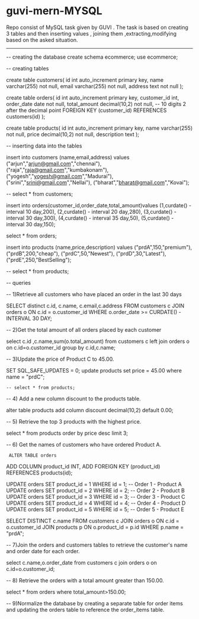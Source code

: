 # guvi-mern-MYSQL
Repo consist of MySQL task given by GUVI .
The task is based on creating 3 tables and then inserting values , joining them ,extracting,modifying based on the asked situation. 

---------
-- creating the database
create schema ecommerce;
use ecommerce;

-- creating tables

create table customers(
id int auto_increment primary key,
name varchar(255) not null,
email varchar(255) not null,
address text not null
);

create table orders(
id int auto_increment primary key,
customer_id int,
order_date date not null,
total_amount decimal(10,2) not null, -- 10 digits 2 after the decimal point
FOREIGN KEY (customer_id) REFERENCES customers(id)
);

create table products(
id int auto_increment primary key,
name varchar(255) not null,
price decimal(10,2) not null,
description text
);


-- inserting data into the tables

insert into customers (name,email,address) values
("arjun","arjun@gmail.com","chennai"),
("raja","raja@gmail.com","kumbakonam"),
("yogesh","yogesh@gmail.com","Madurai"),
("srini","srini@gmail.com","Nellai"),
("bharat","bharat@gmail.com","Kovai");

  -- select * from customers;
 
 insert into orders(customer_id,order_date,total_amount)values
 (1,curdate() - interval 10 day,200),
 (2,curdate() - interval 20 day,280),
 (3,curdate() - interval 30 day,300),
 (4,curdate() - interval 35 day,50),
 (5,curdate() - interval 30 day,150);
 
  select * from orders;
 
 insert into products (name,price,description) values
 ("prdA",150,"premium"),
 ("prdB",200,"cheap"),
 ("prdC",50,"Newest"),
 ("prdD",30,"Latest"),
 ("prdE",250,"BestSelling");
 
 -- select * from products;
 
 


-- queries

-- 1)Retrieve all customers who have placed an order in the last 30 days

SELECT distinct c.id, c.name, c.email,c.address
FROM customers c
JOIN orders o ON c.id = o.customer_id
WHERE o.order_date >= CURDATE() - INTERVAL 30 DAY;

-- 2)Get the total amount of all orders placed by each customer
 
 select c.id ,c.name,sum(o.total_amount) from 
 customers c left join orders o on
 c.id=o.customer_id
 group by c.id,c.name;

-- 3)Update the price of Product C to 45.00.

SET SQL_SAFE_UPDATES = 0;
  update products
  set price = 45.00
  where name = "prdC";
  
    -- select * from products;
   
   -- 4) Add a new column discount to the products table.
   
   alter table products
   add column discount decimal(10,2) default 0.00;
   
   -- 5) Retrieve the top 3 products with the highest price.
   
  select * from products order by price desc limit 3;
  
  -- 6) Get the names of customers who have ordered Product A.
  
     ALTER TABLE orders
ADD COLUMN product_id INT,
ADD FOREIGN KEY (product_id) REFERENCES products(id);


UPDATE orders SET product_id = 1 WHERE id = 1;  -- Order 1 - Product A
UPDATE orders SET product_id = 2 WHERE id = 2;  -- Order 2 - Product B
UPDATE orders SET product_id = 3 WHERE id = 3;  -- Order 3 - Product C
UPDATE orders SET product_id = 4 WHERE id = 4;  -- Order 4 - Product D
UPDATE orders SET product_id = 5 WHERE id = 5;  -- Order 5 - Product E

SELECT DISTINCT c.name
FROM customers c
JOIN orders o ON c.id = o.customer_id
JOIN products p ON o.product_id = p.id
WHERE p.name = "prdA";

  
-- 7)Join the orders and customers tables to retrieve the customer's name and order date for each order. 

select c.name,o.order_date from customers c join
orders o on c.id=o.customer_id;

-- 8) Retrieve the orders with a total amount greater than 150.00.

select * from orders where total_amount>150.00;

-- 9)Normalize the database by creating a separate table for order items and updating the orders table to reference the order_items table.






